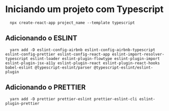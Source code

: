 # Iniciando um projeto com Typescript

```shell
  npx create-react-app project_name --template typescript
```

## Adicionando o ESLINT

```shell
  yarn add -D eslint-config-airbnb eslint-config-airbnb-typescript eslint-config-prettier eslint-config-react-app eslint-import-resolver-typescript eslint-loader eslint-plugin-flowtype eslint-plugin-import eslint-plugin-jsx-a11y eslint-plugin-react eslint-plugin-react-hooks babel-eslint @typescript-eslint/parser @typescript-eslint/eslint-plugin
```

## Adicionando o PRETTIER

```shell
  yarn add -D prettier prettier-eslint prettier-eslint-cli eslint-plugin-prettier
```
